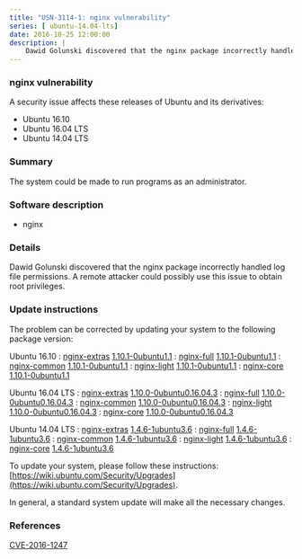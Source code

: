 ```yaml
---
title: "USN-3114-1: nginx vulnerability"
series: [ ubuntu-14.04-lts]
date: 2016-10-25 12:00:00
description: |
    Dawid Golunski discovered that the nginx package incorrectly handled log file permissions. A remote attacker could possibly use this issue to obtain root privileges. 
--- 
```

 
### nginx vulnerability

A security issue affects these releases of Ubuntu and its derivatives:

* Ubuntu 16.10
* Ubuntu 16.04 LTS
* Ubuntu 14.04 LTS

### Summary

The system could be made to run programs as an administrator. 

### Software description

* nginx 

### Details

Dawid Golunski discovered that the nginx package incorrectly handled log file permissions. A remote attacker could possibly use this issue to obtain root privileges. 

### Update instructions

The problem can be corrected by updating your system to the following package version:

Ubuntu 16.10
 : [nginx-extras](https://launchpad.net/ubuntu/+source/nginx) <span> [1.10.1-0ubuntu1.1](https://launchpad.net/ubuntu/+source/nginx/1.10.1-0ubuntu1.1) </span> 
 : [nginx-full](https://launchpad.net/ubuntu/+source/nginx) <span> [1.10.1-0ubuntu1.1](https://launchpad.net/ubuntu/+source/nginx/1.10.1-0ubuntu1.1) </span> 
 : [nginx-common](https://launchpad.net/ubuntu/+source/nginx) <span> [1.10.1-0ubuntu1.1](https://launchpad.net/ubuntu/+source/nginx/1.10.1-0ubuntu1.1) </span> 
 : [nginx-light](https://launchpad.net/ubuntu/+source/nginx) <span> [1.10.1-0ubuntu1.1](https://launchpad.net/ubuntu/+source/nginx/1.10.1-0ubuntu1.1) </span> 
 : [nginx-core](https://launchpad.net/ubuntu/+source/nginx) <span> [1.10.1-0ubuntu1.1](https://launchpad.net/ubuntu/+source/nginx/1.10.1-0ubuntu1.1) </span> 

Ubuntu 16.04 LTS
 : [nginx-extras](https://launchpad.net/ubuntu/+source/nginx) <span> [1.10.0-0ubuntu0.16.04.3](https://launchpad.net/ubuntu/+source/nginx/1.10.0-0ubuntu0.16.04.3) </span> 
 : [nginx-full](https://launchpad.net/ubuntu/+source/nginx) <span> [1.10.0-0ubuntu0.16.04.3](https://launchpad.net/ubuntu/+source/nginx/1.10.0-0ubuntu0.16.04.3) </span> 
 : [nginx-common](https://launchpad.net/ubuntu/+source/nginx) <span> [1.10.0-0ubuntu0.16.04.3](https://launchpad.net/ubuntu/+source/nginx/1.10.0-0ubuntu0.16.04.3) </span> 
 : [nginx-light](https://launchpad.net/ubuntu/+source/nginx) <span> [1.10.0-0ubuntu0.16.04.3](https://launchpad.net/ubuntu/+source/nginx/1.10.0-0ubuntu0.16.04.3) </span> 
 : [nginx-core](https://launchpad.net/ubuntu/+source/nginx) <span> [1.10.0-0ubuntu0.16.04.3](https://launchpad.net/ubuntu/+source/nginx/1.10.0-0ubuntu0.16.04.3) </span> 

Ubuntu 14.04 LTS
 : [nginx-extras](https://launchpad.net/ubuntu/+source/nginx) <span> [1.4.6-1ubuntu3.6](https://launchpad.net/ubuntu/+source/nginx/1.4.6-1ubuntu3.6) </span> 
 : [nginx-full](https://launchpad.net/ubuntu/+source/nginx) <span> [1.4.6-1ubuntu3.6](https://launchpad.net/ubuntu/+source/nginx/1.4.6-1ubuntu3.6) </span> 
 : [nginx-common](https://launchpad.net/ubuntu/+source/nginx) <span> [1.4.6-1ubuntu3.6](https://launchpad.net/ubuntu/+source/nginx/1.4.6-1ubuntu3.6) </span> 
 : [nginx-light](https://launchpad.net/ubuntu/+source/nginx) <span> [1.4.6-1ubuntu3.6](https://launchpad.net/ubuntu/+source/nginx/1.4.6-1ubuntu3.6) </span> 
 : [nginx-core](https://launchpad.net/ubuntu/+source/nginx) <span> [1.4.6-1ubuntu3.6](https://launchpad.net/ubuntu/+source/nginx/1.4.6-1ubuntu3.6) </span> 

To update your system, please follow these instructions: [https://wiki.ubuntu.com/Security/Upgrades](https://wiki.ubuntu.com/Security/Upgrades).

In general, a standard system update will make all the necessary changes. 

### References

 [CVE-2016-1247](http://people.ubuntu.com/~ubuntu-security/cve/CVE-2016-1247)
 
